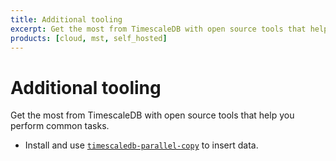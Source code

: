 ```yaml
---
title: Additional tooling
excerpt: Get the most from TimescaleDB with open source tools that help you perform common tasks
products: [cloud, mst, self_hosted]
---
```


# Additional tooling

Get the most from TimescaleDB with open source tools that help you perform
common tasks.

*   Install and use [`timescaledb-parallel-copy`][tscopy] to insert data.

[tscopy]: /timescaledb/:currentVersion:/how-to-guides/tooling/about-timescaledb-parallel-copy
[tstune]: /timescaledb/:currentVersion:/how-to-guides/tooling/about-timescaledb-tune/

